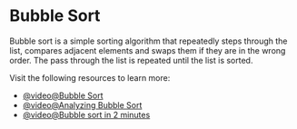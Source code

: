 # Bubble Sort

Bubble sort is a simple sorting algorithm that repeatedly steps through the list, compares adjacent elements and swaps them if they are in the wrong order. The pass through the list is repeated until the list is sorted.

Visit the following resources to learn more:

- [@video@Bubble Sort](https://www.youtube.com/watch?v=P00xJgWzz2c&index=1&list=PL89B61F78B552C1AB)
- [@video@Analyzing Bubble Sort](https://www.youtube.com/watch?v=ni_zk257Nqo&index=7&list=PL89B61F78B552C1AB)
- [@video@Bubble sort in 2 minutes](https://youtu.be/xli_FI7CuzA)
